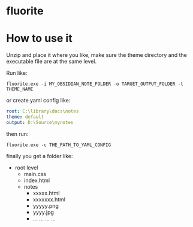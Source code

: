 # fluorite

# How to use it

Unzip and place it where you like, make sure the theme directory and the executable file are at the same level.

Run like:

```
fluorite.exe -i MY_OBSIDIAN_NOTE_FOLDER -o TARGET_OUTPUT_FOLDER -t THEME_NAME
```

or create yaml config like:

```yaml
root: C:\library\docs\notes
theme: default
output: D:\Source\mynotes
```

then run:

```
fluorite.exe -c THE_PATH_TO_YAML_CONFIG
```

finally you get a folder like:
- root level
  - main.css
  - index.html
  - notes
    - xxxxx.html
    - xxxxxxx.html
    - yyyyy.png
    - yyyy.jpg
    - ... ... ... ...